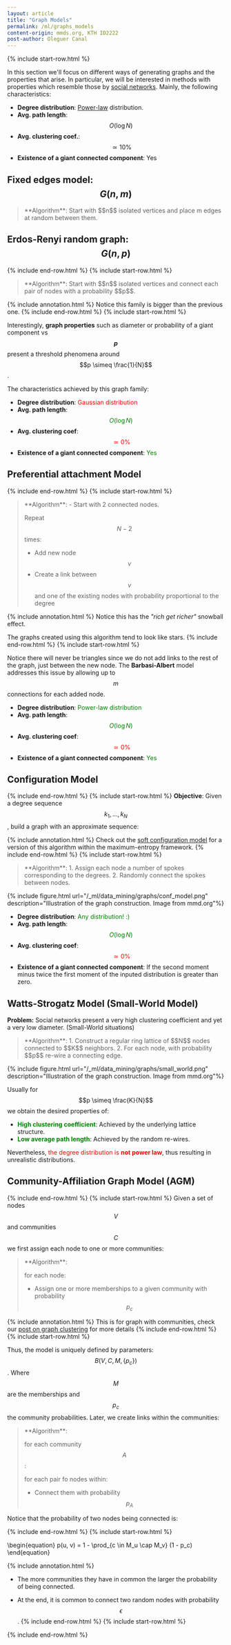 ```yaml
---
layout: article
title: "Graph Models"
permalink: /ml/graphs_models
content-origin: mmds.org, KTH ID2222
post-author: Oleguer Canal
---
```

<!--
Disclaimer and authorship:
This article is provided for free only for your personal informational and entertainment purposes. No commercial use of it is allowed.

Please note there might be mistakes. We would be grateful to receive (constructive) criticism if you spot any. You can reach us at: ai.campus.ai@gmail.com or directly open an issue on our github repo: https://github.com/CampusAI/CampusAI.github.io

If considering to use the text please cite the original author/s of the lecture/paper.
Furthermore, please acknowledge our work by adding a link to our website: https://campusai.github.io/ and citing our names: Oleguer Canal and Federico Taschin.
-->
{% include start-row.html %}

In this section we'll focus on different ways of generating graphs and the properties that arise.
In particular, we will be interested in methods with properties which resemble those by [social networks](http://erichorvitz.com/msn-paper.pdf).
Mainly, the following characteristics:

- **Degree distribution**: [Power-law](https://en.wikipedia.org/wiki/Power_law) distribution.
- **Avg. path length**: $$O(\log N)$$
- **Avg. clustering coef.**: $$\simeq 10\%$$
- **Existence of a giant connected component**: Yes

## Fixed edges model: $$G(n, m)$$

<blockquote markdown="1">
**Algorithm**:
Start with $$n$$ isolated vertices and place m edges at random between them.
</blockquote>

## Erdos-Renyi random graph: $$G(n, p)$$

{% include end-row.html %}
{% include start-row.html %}
<blockquote markdown="1">
**Algorithm**:
Start with $$n$$ isolated vertices and connect each pair of nodes with a probability $$p$$.
</blockquote>

{% include annotation.html %}
Notice this family is bigger than the previous one.
{% include end-row.html %}
{% include start-row.html %}

Interestingly, **graph properties** such as diameter or probability of a giant component vs **$$p$$** present a threshold phenomena around $$p \simeq \frac{1}{N}$$.

The characteristics achieved by this graph family:

- **Degree distribution**: <span style="color:red">Gaussian distribution</span>
- **Avg. path length**: <span style="color:green">$$O(\log N)$$</span>
- **Avg. clustering coef**: <span style="color:red">$$\simeq 0\%$$</span>
- **Existence of a giant connected component**: <span style="color:green">Yes</span>

## Preferential attachment Model

{% include end-row.html %}
{% include start-row.html %}
<blockquote markdown="1">
**Algorithm**:
- Start with 2 connected nodes.

Repeat $$N-2$$ times:
- Add new node $$v$$
- Create a link between $$v$$ and one of the existing nodes with probability proportional to the degree
</blockquote>

{% include annotation.html %}
Notice this has the _"rich get richer"_ snowball effect.

The graphs created using this algorithm tend to look like stars.
{% include end-row.html %}
{% include start-row.html %}

Notice there will never be triangles since we do not add links to the rest of the graph, just between the new node.
The **Barbasi-Albert** model addresses this issue by allowing up to $$m$$ connections for each added node.

- **Degree distribution**: <span style="color:green">Power-law distribution</span>
- **Avg. path length**: <span style="color:green">$$O(\log N)$$</span>
- **Avg. clustering coef**: <span style="color:red">$$\simeq 0\%$$</span>
- **Existence of a giant connected component**: <span style="color:green">Yes</span>

## Configuration Model

{% include end-row.html %}
{% include start-row.html %}
**Objective**: Given a degree sequence $$k_1, ..., k_N$$, build a graph with an approximate sequence:

{% include annotation.html %}
Check out the [soft configuration model](https://en.wikipedia.org/wiki/Soft_configuration_model) for a version of this algorithm within the maximum-entropy framework.
{% include end-row.html %}
{% include start-row.html %}

<blockquote markdown="1">
**Algorithm**:
1. Assign each node a number of spokes corresponding to the degrees.
2. Randomly connect the spokes between nodes.
</blockquote>

{% include figure.html url="/_ml/data_mining/graphs/conf_model.png" description="Illustration of the graph construction. Image from mmd.org"%}

- **Degree distribution**: <span style="color:green">Any distribution! :)</span>
- **Avg. path length**: <span style="color:green">$$O(\log N)$$</span>
- **Avg. clustering coef**: <span style="color:red">$$\simeq 0\%$$</span>
- **Existence of a giant connected component**: If the second moment minus twice the first moment of the inputed distribution is greater than zero.

## Watts-Strogatz Model (Small-World Model)

**Problem:** Social networks present a very high clustering coefficient and yet a very low diameter. (Small-World situations)

<blockquote markdown="1">
**Algorithm**:
1. Construct a regular ring lattice of $$N$$ nodes connected to $$K$$ neighbors.
2. For each node, with probability $$p$$ re-wire a connecting edge.
</blockquote>

{% include figure.html url="/_ml/data_mining/graphs/small_world.png" description="Illustration of the graph construction. Image from mmd.org"%}

Usually for $$p \simeq \frac{K}{N}$$ we obtain the desired properties of:
- <span style="color:green">**High clustering coefficient**</span>: Achieved by the underlying lattice structure.
- <span style="color:green">**Low average path length**</span>: Achieved by the random re-wires.

Nevertheless, <span style="color:red">the degree distribution is **not power law**</span>, thus resulting in unrealistic distributions.

## Community-Affiliation Graph Model (AGM)

{% include end-row.html %}
{% include start-row.html %}
Given a set of nodes $$V$$ and communities $$C$$ we first assign each node to one or more communities:

<blockquote markdown="1">
**Algorithm**:

for each node:
- Assign one or more memberships to a given community with probability $$p_c$$
</blockquote>


{% include annotation.html %}
This is for graph with communities, check our [post on graph clustering](/ml/graphs_clustering) for more details
{% include end-row.html %}
{% include start-row.html %}

Thus, the model is uniquely defined by parameters: $$B (V, C, M, \{p_c\})$$.
Where $$M$$ are the memberships and $$p_c$$ the community probabilities.
Later, we create links within the communities:


<blockquote markdown="1">
**Algorithm**:

for each community $$A$$:

for each pair fo nodes within:
- Connect them with probability $$p_A$$
</blockquote>

Notice that the probability of two nodes being connected is:

{% include end-row.html %}
{% include start-row.html %}

\begin{equation}
p(u, v) = 1 - \prod_{c \in M_u \cap M_v} (1 - p_c)
\end{equation}

{% include annotation.html %}
- The more communities they have in common the larger the probability of being connected.
<!-- - The bigger the community (larger $$p_c$$), the smaller -->
- At the end, it is common to connect two random nodes with probability $$\epsilon$$.
{% include end-row.html %}
{% include start-row.html %}



{% include end-row.html %}